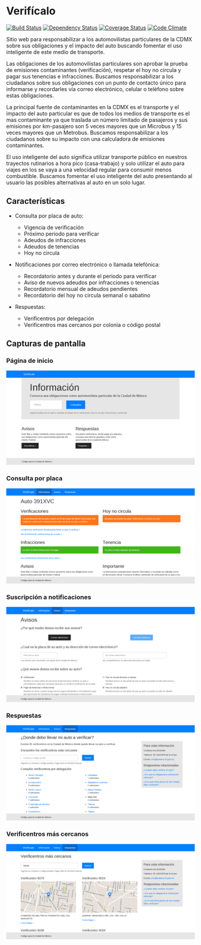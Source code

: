 Verifícalo
==========

[![Build Status](https://travis-ci.org/LabPLC/verificalo.svg?branch=master)](https://travis-ci.org/LabPLC/verificalo)
[![Dependency Status](https://gemnasium.com/LabPLC/verificalo.svg)](https://gemnasium.com/LabPLC/verificalo)
[![Coverage Status](https://coveralls.io/repos/LabPLC/verificalo/badge.png?branch=master)](https://coveralls.io/r/LabPLC/verificalo?branch=master)
[![Code Climate](https://codeclimate.com/github/LabPLC/verificalo.png)](https://codeclimate.com/github/LabPLC/verificalo)

Sitio web para responsabilizar a los automovilistas particulares de la
CDMX sobre sus obligaciones y el impacto del auto buscando fomentar el
uso inteligente de este medio de transporte.

Las obligaciones de los automovilistas particulares son aprobar la
prueba de emisiones contaminantes (verificación), respetar el hoy no
circula y pagar sus tenencias e infracciones. Buscamos responsabilizar
a los ciudadanos sobre sus obligaciones con un punto de contacto único
para informarse y recordarles vía correo electrónico, celular o
teléfono sobre estas obligaciones.

La principal fuente de contaminantes en la CDMX es el transporte y el
impacto del auto particular es que de todos los medios de transporte es
el mas contaminante ya que traslada un número limitado de pasajeros y
sus emisiones por km-pasajero son 5 veces mayores que un Microbus y
15 veces mayores que un Metrobus. Buscamos responsabilizar a los
ciudadanos sobre su impacto con una calculadora de emisiones
contaminantes.

El uso inteligente del auto significa utilizar transporte público en
nuestros trayectos rutinarios a hora pico (casa-trabajo) y solo
utilizar el auto para viajes en los se vaya a una velocidad regular
para consumir menos combustible. Buscamos fomentar el uso inteligente
del auto presentando al usuario las posibles alternativas al auto en un
solo lugar.

Características
---------------

- Consulta por placa de auto:
  - Vigencia de verificación
  - Próximo periodo para verificar
  - Adeudos de infracciones
  - Adeudos de tenencias
  - Hoy no circula

- Notificaciones por correo electrónico o llamada telefónica:
  - Recordatorio antes y durante el periodo para verificar
  - Aviso de nuevos adeudos por infracciones o tenencias
  - Recordatorio mensual de adeudos pendientes
  - Recordatorio del hoy no circula semanal o sabatino

- Respuestas:
  - Verificentros por delegación
  - Verificentros mas cercanos por colonia o código postal

Capturas de pantalla
--------------------

### Página de inicio
![Página de inicio](/doc/img/screenshoot-1.jpg?raw=true "Página de inicio")
### Consulta por placa
![Consulta por placa](/doc/img/screenshoot-2.jpg?raw=true "Consulta por placa")
### Suscripción a notificaciones
![Suscripción a avisos](/doc/img/screenshoot-3.jpg?raw=true "Suscripción a avisos")
### Respuestas
![Donde llevar su auto a verificar](/doc/img/screenshoot-4.jpg?raw=true "Donde llevar su auto a verificar")
### Verificentros más cercanos
![Verificentros más cercanos](/doc/img/screenshoot-5.jpg?raw=true "Verificentros más cercanos")
